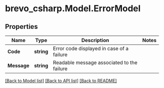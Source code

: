 # brevo_csharp.Model.ErrorModel
## Properties

Name | Type | Description | Notes
------------ | ------------- | ------------- | -------------
**Code** | **string** | Error code displayed in case of a failure | 
**Message** | **string** | Readable message associated to the failure | 

[[Back to Model list]](../README.md#documentation-for-models) [[Back to API list]](../README.md#documentation-for-api-endpoints) [[Back to README]](../README.md)

